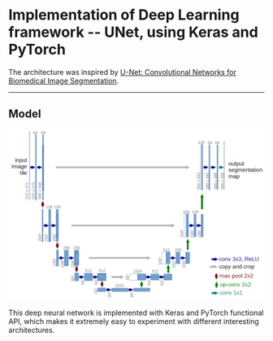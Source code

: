# Implementation of Deep Learning framework -- UNet, using Keras and PyTorch

The architecture was inspired by [U-Net: Convolutional Networks for Biomedical Image Segmentation](http://lmb.informatik.uni-freiburg.de/people/ronneber/u-net/).

---

## Model

![img/u-net-architecture.png](img/u-net-architecture.png)

This deep neural network is implemented with Keras and PyTorch functional API, which makes it extremely easy to experiment with different interesting architectures.
